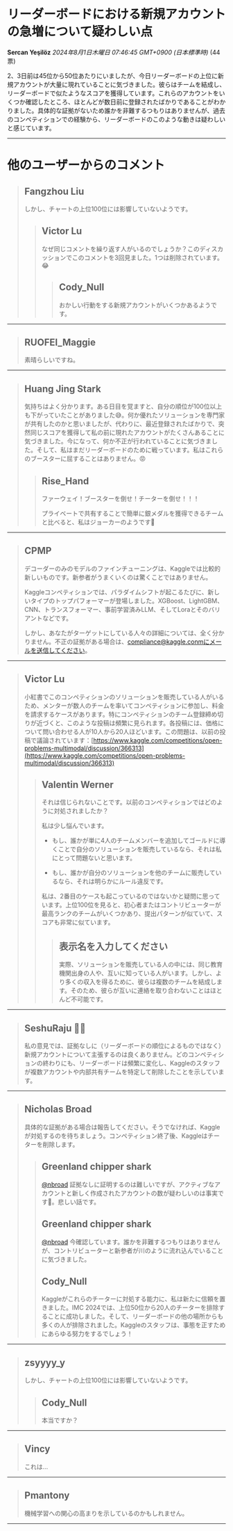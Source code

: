 # リーダーボードにおける新規アカウントの急増について疑わしい点

**Sercan Yeşilöz** *2024年8月1日木曜日 07:46:45 GMT+0900 (日本標準時)* (44票)

2、3日前は45位から50位あたりにいましたが、今日リーダーボードの上位に新規アカウントが大量に現れていることに気づきました。彼らはチームを結成し、リーダーボードで似たようなスコアを獲得しています。これらのアカウントをいくつか確認したところ、ほとんどが数日前に登録されたばかりであることがわかりました。具体的な証拠がないため誰かを非難するつもりはありませんが、過去のコンペティションでの経験から、リーダーボードのこのような動きは疑わしいと感じています。

---
# 他のユーザーからのコメント

> ## Fangzhou Liu
> 
> しかし、チャートの上位100位には影響していないようです。
> 
> 
> 
> > ## Victor Lu
> > 
> > なぜ同じコメントを繰り返す人がいるのでしょうか？このディスカッションでこのコメントを3回見ました。1つは削除されています。😂 
> > 
> > 
> > 
> > > ## Cody_Null
> > > 
> > > おかしい行動をする新規アカウントがいくつかあるようです。
> > > 
> > > 
> > > 
---
> ## RUOFEI_Maggie
> 
> 素晴らしいですね。
> 
> 
> 
---
> ## Huang Jing Stark
> 
> 気持ちはよく分かります。ある日目を覚ますと、自分の順位が100位以上も下がっていたことがありました😅。何か優れたソリューションを専門家が共有したのかと思いましたが、代わりに、最近登録されたばかりで、突然同じスコアを獲得して私の前に現れたアカウントがたくさんあることに気づきました。今になって、何か不正が行われていることに気づきました。そして、私はまだリーダーボードのために戦っています。私はこれらのブースターに屈することはありません。😡
> 
> 
> 
> > ## Rise_Hand
> > 
> > ファーウェイ！ブースターを倒せ！チーターを倒せ！！！
> > 
> > プライベートで共有することで簡単に銀メダルを獲得できるチームと比べると、私はジョーカーのようです🤡
> > 
> > 
> > 
---
> ## CPMP
> 
> デコーダーのみのモデルのファインチューニングは、Kaggleでは比較的新しいものです。新参者がうまくいくのは驚くことではありません。
> 
> Kaggleコンペティションでは、パラダイムシフトが起こるたびに、新しいタイプのトップパフォーマーが登場しました。XGBoost、LightGBM、CNN、トランスフォーマー、事前学習済みLLM、そしてLoraとそのバリアントなどです。
> 
> しかし、あなたがターゲットにしている人々の詳細については、全く分かりません。不正の証拠がある場合は、compliance@kaggle.conmにメールを送信してください。
> 
> 
> 
---
> ## Victor Lu
> 
> 小紅書でこのコンペティションのソリューションを販売している人がいるため、メンターが数人のチームを率いてコンペティションに参加し、料金を請求するケースがあります。特にコンペティションのチーム登録締め切りが近づくと、このような投稿は頻繁に見られます。各投稿には、価格について問い合わせる人が10人から20人ほどいます。この問題は、以前の投稿で議論されています：[https://www.kaggle.com/competitions/open-problems-multimodal/discussion/366313](https://www.kaggle.com/competitions/open-problems-multimodal/discussion/366313)
> 
> 
> 
> > ## Valentin Werner
> > 
> > それは信じられないことです。以前のコンペティションではどのように対処されましたか？
> > 
> > 私は少し悩んでいます。
> > 
> > - もし、誰かが単に4人のチームメンバーを追加してゴールドに導くことで自分のソリューションを販売しているなら、それは私にとって問題ないと思います。
> > 
> > - もし、誰かが自分のソリューションを他のチームに販売しているなら、それは明らかにルール違反です。
> > 
> > 私は、2番目のケースも起こっているのではないかと疑問に思っています。上位100位を見ると、初心者またはコントリビューターが最高ランクのチームがいくつかあり、提出パターンが似ていて、スコアも非常に似ています。
> > 
> > 
> > 
> > > ## 表示名を入力してください
> > > 
> > > 実際、ソリューションを販売している人の中には、同じ教育機関出身の人や、互いに知っている人がいます。しかし、より多くの収入を得るために、彼らは複数のチームを結成します。そのため、彼らが互いに連絡を取り合わないことはほとんど不可能です。
> > > 
> > > 
> > > 
---
> ## SeshuRaju 🧘‍♂️
> 
> 私の意見では、証拠なしに（リーダーボードの順位によるものではなく）新規アカウントについて主張するのは良くありません。どのコンペティションの終わりにも、リーダーボードは頻繁に変化し、Kaggleのスタッフが複数アカウントや内部共有チームを特定して削除したことを示しています。
> 
> 
> 
---
> ## Nicholas Broad
> 
> 具体的な証拠がある場合は報告してください。そうでなければ、Kaggleが対処するのを待ちましょう。コンペティション終了後、Kaggleはチーターを削除します。
> 
> 
> 
> > ## Greenland chipper shark
> > 
> > [@nbroad](https://www.kaggle.com/nbroad) 証拠なしに証明するのは難しいですが、アクティブなアカウントと新しく作成されたアカウントの数が疑わしいのは事実です🤨。悲しい話です。
> > 
> > 
> > 
> > ## Greenland chipper shark
> > 
> > [@nbroad](https://www.kaggle.com/nbroad) 今確認しています。誰かを非難するつもりはありませんが、コントリビューターと新参者が川のように流れ込んでいることに気づきました。
> > 
> > 
> > 
> > ## Cody_Null
> > 
> > Kaggleがこれらのチーターに対処する能力に、私は新たに信頼を置きました。IMC 2024では、上位50位から20人のチーターを排除することに成功しました。そして、リーダーボードの他の場所からも多くの人が排除されました。Kaggleのスタッフは、事態を正すためにあらゆる努力をするでしょう！
> > 
> > 
> > 
---
> ## zsyyyy_y
> 
> しかし、チャートの上位100位には影響していないようです。
> 
> 
> 
> > ## Cody_Null
> > 
> > 本当ですか？
> > 
> > 
> > 
---
> ## Vincy
> 
> これは…
> 
> 
> 
---
> ## Pmantony
> 
> 機械学習への関心の高まりを示しているのかもしれません。
> 
> 
> 
---


